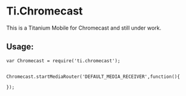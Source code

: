 Ti.Chromecast
=============
This is a Titanium Mobile for Chromecast and still under work.


Usage:
------

~~~
var Chromecast = require('ti.chromecast');


Chromecast.startMediaRouter('DEFAULT_MEDIA_RECEIVER',function(){

});


~~~
